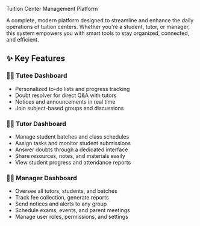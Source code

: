 Tuition Center Management Platform

A complete, modern platform designed to streamline and enhance the daily operations of tuition centers. Whether you're a student, tutor, or manager, this system empowers you with smart tools to stay organized, connected, and efficient.

## ✨ Key Features

### 🧑‍🎓 Tutee Dashboard
- Personalized to-do lists and progress tracking
- Doubt resolver for direct Q&A with tutors
- Notices and announcements in real time
- Join subject-based groups and discussions


### 🧑‍🏫 Tutor Dashboard
- Manage student batches and class schedules
- Assign tasks and monitor student submissions
- Answer doubts through a dedicated interface
- Share resources, notes, and materials easily
- View student progress and attendance reports

### 🧑‍💼 Manager Dashboard
- Oversee all tutors, students, and batches
- Track fee collection, generate reports
- Send notices and alerts to any group
- Schedule exams, events, and parent meetings
- Manage user roles, permissions, and settings
